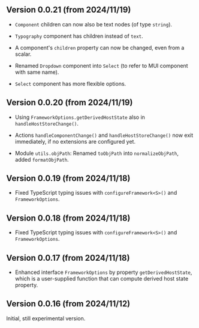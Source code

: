 ## Version 0.0.21 (from 2024/11/19)

* `Component` children can now also be text nodes (of type `string`).

* `Typography` component has children instead of `text`.

* A component's `children` property can now be changed, even from a
  scalar.

* Renamed `Dropdown` component into `Select`
  (to refer to MUI component with same name).

* `Select` component has more flexible options.

## Version 0.0.20 (from 2024/11/19)

* Using `FrameworkOptions.getDerivedHostState` also in
  `handleHostStoreChange()`.

* Actions `handleComponentChange()` and `handleHostStoreChange()`
  now exit immediately, if no extensions are configured yet.

* Module `utils.objPath`: Renamed `toObjPath` into `normalizeObjPath`, 
  added `formatObjPath`.

## Version 0.0.19 (from 2024/11/18)

* Fixed TypeScript typing issues with `configureFramework<S>()` and
  `FrameworkOptions`.
  
## Version 0.0.18 (from 2024/11/18)

* Fixed TypeScript typing issues with `configureFramework<S>()` and 
  `FrameworkOptions`. 

## Version 0.0.17 (from 2024/11/18)

* Enhanced interface `FrameworkOptions` by property `getDerivedHostState`,
  which is a user-supplied function that can compute derived
  host state property. 
  
## Version 0.0.16 (from 2024/11/12)

Initial, still experimental version. 

